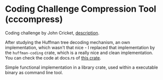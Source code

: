 # Coding Challenge Compression Tool (cccompress)

Coding challenge by John Cricket, [description](https://codingchallenges.fyi/challenges/challenge-huffman/).

After studying the Huffman tree decoding mechanism, an own implementation, which wasn't that nice - I replaced that implementation by the `huffman-coding` crate, which is a really nice and clean implementation. You can check the code at docs.rs of [this crate](https://docs.rs/huffman-coding/latest/huffman_coding/).

Simple functional implementation in a library crate, used within a executable binary as command line tool.

